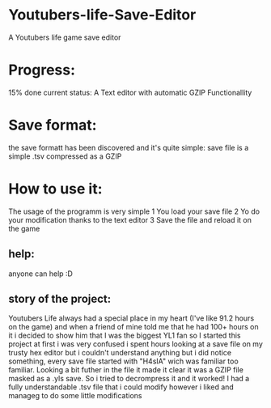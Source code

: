 # Youtubers-life-Save-Editor
A Youtubers life game save editor

# Progress:
15% done current status: A Text editor with automatic GZIP Functionallity

# Save format:
the save formatt has been discovered and it's quite simple:
save file is a simple .tsv compressed as a GZIP

# How to use it:
The usage of the programm is very simple
1 You load your save file
2 Yo do your modification thanks to the text editor
3 Save the file and reload it on the game

## help:
anyone can help :D

## story of the project:
Youtubers Life always had a special place in my heart (I've like 91.2 hours on the game) and when a friend of mine told me that he had 100+ hours on it i decided to show him that I was the biggest YL1 fan so I started this project
at first i was very confused i spent hours looking at a save file on my trusty hex editor but i couldn't understand anything but i did notice something, every save file started with "H4sIA" wich was familiar too familiar. Looking a bit futher in the file it made it clear it was a GZIP file masked as a .yls save. So i tried to decrompress it and it worked! I had a fully understandable .tsv file that i could modify however i liked and manageg to do some little modifications
